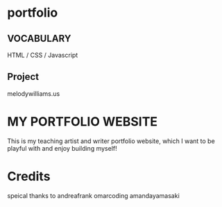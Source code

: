 # portfolio

## VOCABULARY
HTML / CSS / Javascript

## Project
melodywilliams.us

# MY PORTFOLIO WEBSITE
This is my teaching artist and writer portfolio website, which I want to be playful with and enjoy building myself!

# Credits
speical thanks to andreafrank omarcoding amandayamasaki
